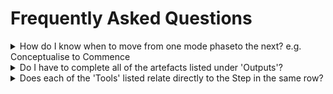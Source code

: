 # Frequently Asked Questions

<details>

<summary>How do I know when to move from one mode phaseto the next? e.g. Conceptualise to Commence</summary>

When you have "**Just Enough**" information and our stakeholders are satisfied that we have done enough to justify additional time and money to be spent on solving the problem.&#x20;

For example, in Conceptualise, we are going wide to understand the problem size and space. When we have got enough information and are satisfied with the results, then we can start to "Go deep" into the problem and move into Commence.

</details>

<details>

<summary>Do I have to complete all of the artefacts listed under 'Outputs'? </summary>

No. **The artefacts listed under 'Always' are those outputs that will always be required**. How you capture those may be different, 'Sometimes' outputs may be used on an as-needs basis for changes that require greater governance or support as we seek answers to the questions below."&#x20;

You may capture Success Sliders via a digital board or as part of a conversation that is documented via Confluence. A showcase may be a formal presentation to your stakeholders or a short 5-minute presentation to your leader.

</details>

<details>

<summary>Does each of the 'Tools' listed relate directly to the Step in the same row?</summary>

No. The Tools identified may be used to support one or some of the steps you will take in each phase. In answering the questions listed, **the tools will support you** in achieving the identified Outputs.&#x20;

The 'Conceptualise Agenda Template' is a tool you can use to guide conversations during the Conceptualise Workshop. Here you may capture the Outputs of 'Problem statement', 'Success Sliders' and 'Risks and Issues'.

</details>
